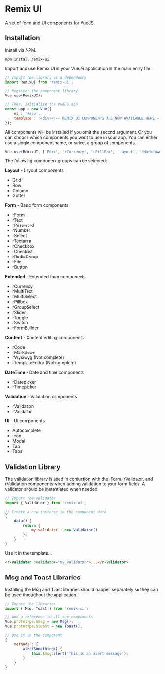 # Remix UI
A set of form and UI components for VueJS.

## Installation
Install via NPM.
```bash
npm install remix-ui
```

Import and use Remix UI in your VueJS application in the main entry file.
```js
// Import the library as a dependency
import RemixUI from 'remix-ui';

// Register the component library
Vue.use(RemixUI);

// Then, initialize the VueJS app
const app = new Vue({
    el : '#app',
    template : '<div><!-- REMIX UI COMPONENTS ARE NOW AVAILABLE HERE --></div>'
});
```

All components will be installed if you omit the second argument. Or you can choose which components you want to use in your app. You can either use a single component name, or select a group of components.
```js
Vue.use(RemixUI, ['Form', 'rCurrency', 'rPillBox', 'Layout', 'rMarkdown']);
```

The following component groups can be selected:

**Layout** - Layout components
* Grid
* Row
* Column
* Gutter

**Form** - Basic form components
* rForm
* rText
* rPassword
* rNumber
* rSelect
* rTextarea
* rCheckbox
* rChecklist
* rRadioGroup
* rFile
* rButton

**Extended** - Extended form components
* rCurrency
* rMultiText
* rMultiSelect
* rPillbox
* rGroupSelect
* rSlider
* rToggle
* rSwitch
* rFormBuilder

**Content** - Content editing components
* rCode
* rMarkdown
* rWysiwyg (Not complete)
* rTemplateEditor (Not complete)

**DateTime** - Date and time components
* rDatepicker
* rTimepicker

**Validation** - Validation components
* rValidation
* rValidator

**UI** - UI components
* Autocomplete
* Icon
* Modal
* Tab
* Tabs

## Validation Library
The validation library is used in conjuction with the rForm, rValidator, and rValidation components when adding validation to your form fields. A validator should be instantiated when needed.
```js
// Import the validator
import { Validator } from 'remix-ui';

// Create a new instance in the component data
{
    data() {
        return {
            my_validator : new Validator()
        };
    }
}
```

Use it in the template...
```html
<r-validator :validator="my_validator">...</r-validator>
```


## Msg and Toast Libraries
Installing the Msg and Toast libraries should happen separately so they can be used throughout the application.

```js
// Import the libraries
import { Msg, Toast } from 'remix-ui';

// Add a reference to all vue components
Vue.prototype.$msg = new Msg();
Vue.prototype.$toast = new Toast();

// Use it in the component
{
    methods : {
        alertSomething() {
            this.$msg.alert('This is an alert message');
        }
    }
}
```